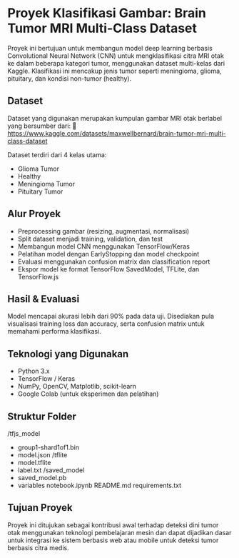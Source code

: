 #  Proyek Klasifikasi Gambar: Brain Tumor MRI Multi-Class Dataset
Proyek ini bertujuan untuk membangun model deep learning berbasis Convolutional Neural Network (CNN) untuk mengklasifikasi citra MRI otak ke dalam beberapa kategori tumor, menggunakan dataset multi-kelas dari Kaggle. Klasifikasi ini mencakup jenis tumor seperti meningioma, glioma, pituitary, dan kondisi non-tumor (healthy).

## Dataset
Dataset yang digunakan merupakan kumpulan gambar MRI otak berlabel yang bersumber dari:
📁 https://www.kaggle.com/datasets/maxwellbernard/brain-tumor-mri-multi-class-dataset

Dataset terdiri dari 4 kelas utama:
- Glioma Tumor
- Healthy
- Meningioma Tumor
- Pituitary Tumor

## Alur Proyek
- Preprocessing gambar (resizing, augmentasi, normalisasi)
- Split dataset menjadi training, validation, dan test
- Membangun model CNN menggunakan TensorFlow/Keras
- Pelatihan model dengan EarlyStopping dan model checkpoint
- Evaluasi menggunakan confusion matrix dan classification report
- Ekspor model ke format TensorFlow SavedModel, TFLite, dan TensorFlow.js

## Hasil & Evaluasi
Model mencapai akurasi lebih dari 90% pada data uji. Disediakan pula visualisasi training loss dan accuracy, serta confusion matrix untuk memahami performa klasifikasi.

## Teknologi yang Digunakan
- Python 3.x
- TensorFlow / Keras
- NumPy, OpenCV, Matplotlib, scikit-learn
- Google Colab (untuk eksperimen dan pelatihan)

## Struktur Folder
/tfjs_model
- group1-shard1of1.bin
- model.json
/tflite
- model.tflite
- label.txt
/saved_model
- saved_model.pb
- variables
notebook.ipynb
README.md
requirements.txt

## Tujuan Proyek
Proyek ini ditujukan sebagai kontribusi awal terhadap deteksi dini tumor otak menggunakan teknologi pembelajaran mesin dan dapat dijadikan dasar untuk integrasi ke sistem berbasis web atau mobile untuk deteksi tumor berbasis citra medis.
